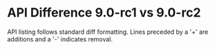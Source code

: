 # API Difference 9.0-rc1 vs 9.0-rc2

API listing follows standard diff formatting.
Lines preceded by a '+' are additions and a '-' indicates removal.
